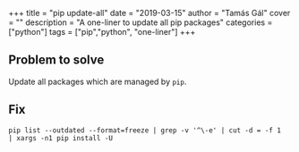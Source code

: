 +++
title = "pip update-all"
date = "2019-03-15"
author = "Tamás Gál"
cover = ""
description = "A one-liner to update all pip packages"
categories = ["python"]
tags = ["pip","python", "one-liner"]
+++

## Problem to solve

Update all packages which are managed by `pip`.

## Fix

```shell
pip list --outdated --format=freeze | grep -v '^\-e' | cut -d = -f 1  | xargs -n1 pip install -U
```
